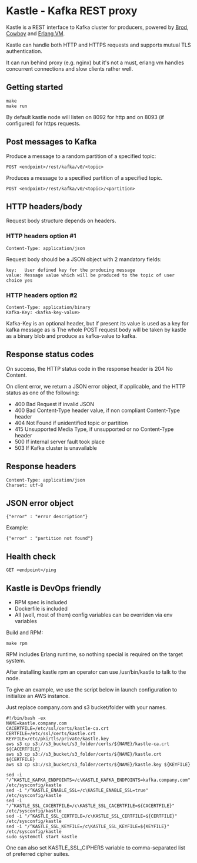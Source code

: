 # Kastle - Kafka REST proxy
Kastle is a REST interface to Kafka cluster for producers, powered by [Brod](https://github.com/klarna/brod), [Cowboy](https://github.com/ninenines/cowboy) and [Erlang VM](http://www.erlang.org/).

Kastle can handle both HTTP and HTTPS requests and supports mutual TLS authentication.

It can run behind proxy (e.g. nginx) but it's not a must, erlang vm handles concurrent connections and slow clients rather well.

## Getting started

    make
    make run

By default kastle node will listen on 8092 for http and on 8093 (if configured) for https requests.

## Post messages to Kafka
Produce a message to a random partition of a specified topic:

    POST <endpoint>/rest/kafka/v0/<topic>

Produces a message to a specified partition of a specified topic.

    POST <endpoint>/rest/kafka/v0/<topic>/<partition>

## HTTP headers/body
Request body structure depends on headers.

### HTTP headers option #1

    Content-Type: application/json

Request body should be a JSON object with 2 mandatory fields:

    key:   User defined key for the producing message
    value: Message value which will be produced to the topic of user choice yes

### HTTP headers option #2

    Content-Type: application/binary
    Kafka-Key: <kafka-key-value>

Kafka-Key is an optional header, but if present its value is used as a key for kafka message as is
The whole POST request body will be taken by kastle as a binary blob and produce as kafka-value to kafka.

## Response status codes
On success, the HTTP status code in the response header is 204 No Content.

On client error, we return a JSON error object, if applicable, and the HTTP status as one of the following:

* 400 Bad Request if invalid JSON
* 400 Bad Content-Type header value, if non compliant Content-Type header
* 404 Not Found if unidentified topic or partition
* 415 Unsupported Media Type, if unsupported or no Content-Type header
* 500 If internal server fault took place
* 503 If Kafka cluster is unavailable

## Response headers

    Content-Type: application/json
    Charset: utf-8

## JSON error object

    {"error" : "error description"}

Example:

    {"error" : "partition not found"}

## Health check

    GET <endpoint>/ping

## Kastle is DevOps friendly
* RPM spec is included
* Dockerfile is included
* All (well, most of them) config variables can be overriden via env variables

Build and RPM:

    make rpm

RPM includes Erlang runtime, so nothing special is required on the target system.

After installing kastle rpm an operator can use /usr/bin/kastle to talk to the node.

To give an example, we use the script below in launch configuration to initialize an AWS instance.

Just replace company.com and s3 bucket/folder with your names.

    #!/bin/bash -ex
    NAME=kastle.company.com
    CACERTFILE=/etc/ssl/certs/kastle-ca.crt
    CERTFILE=/etc/ssl/certs/kastle.crt
    KEYFILE=/etc/pki/tls/private/kastle.key
    aws s3 cp s3://s3_bucket/s3_folder/certs/${NAME}/kastle-ca.crt ${CACERTFILE}
    aws s3 cp s3://s3_bucket/s3_folder/certs/${NAME}/kastle.crt ${CERTFILE}
    aws s3 cp s3://s3_bucket/s3_folder/certs/${NAME}/kastle.key ${KEYFILE}

    sed -i "/^KASTLE_KAFKA_ENDPOINTS=/c\KASTLE_KAFKA_ENDPOINTS=kafka.company.com" /etc/sysconfig/kastle
    sed -i "/^KASTLE_ENABLE_SSL=/c\KASTLE_ENABLE_SSL=true" /etc/sysconfig/kastle
    sed -i "/^KASTLE_SSL_CACERTFILE=/c\KASTLE_SSL_CACERTFILE=${CACERTFILE}" /etc/sysconfig/kastle
    sed -i "/^KASTLE_SSL_CERTFILE=/c\KASTLE_SSL_CERTFILE=${CERTFILE}" /etc/sysconfig/kastle
    sed -i "/^KASTLE_SSL_KEYFILE=/c\KASTLE_SSL_KEYFILE=${KEYFILE}" /etc/sysconfig/kastle
    sudo systemctl start kastle

One can also set KASTLE_SSL_CIPHERS variable to comma-separated list of preferred cipher suites.

